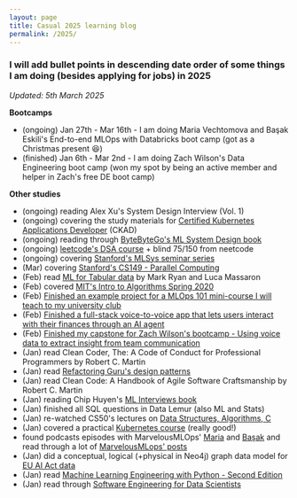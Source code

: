 ```yaml
---
layout: page
title: Casual 2025 learning blog
permalink: /2025/
---
```


### I will add bullet points in descending date order of some things I am doing (besides applying for jobs) in 2025

*Updated: 5th March 2025*

**Bootcamps**

* (ongoing) Jan 27th - Mar 16th - I am doing Maria Vechtomova and Başak Eskili's End-to-end MLOps with Databricks boot camp (got as a Christmas present 😆)
* (finished) Jan 6th - Mar 2nd - I am doing Zach Wilson's Data Engineering boot camp (won my spot by being an active member and helper in Zach's free DE boot camp)

**Other studies**

* (ongoing) reading Alex Xu's System Design Interview (Vol. 1)
* (ongoing) covering the study materials for [Certified Kubernetes Applications Developer](https://www.udemy.com/course/certified-kubernetes-application-developer/) (CKAD)
* (ongoing) reading through [ByteByteGo's ML System Design book](https://bytebytego.com/)
* (ongoing) [leetcode's DSA course](https://leetcode.com/explore/interview/card/leetcodes-interview-crash-course-data-structures-and-algorithms/) + blind 75/150 from neetcode
* (ongoing) covering [Stanford's MLSys seminar series](https://www.youtube.com/playlist?list=PLSrTvUm384I9PV10koj_cqit9OfbJXEkq)
* (Mar) covering [Stanford's CS149 - Parallel Computing](https://www.youtube.com/playlist?list=PLoROMvodv4rMp7MTFr4hQsDEcX7Bx6Odp)
* (Feb) read [ML for Tabular data](https://www.manning.com/books/machine-learning-for-tabular-data) by Mark Ryan and Luca Massaron
* (Feb) covered [MIT's Intro to Algorithms Spring 2020](https://www.youtube.com/playlist?list=PLUl4u3cNGP63EdVPNLG3ToM6LaEUuStEY)
* (Feb) [Finished an example project for a MLOps 101 mini-course I will teach to my university club](https://github.com/divakaivan/mlops-101)
* (Feb) [Finished a full-stack voice-to-voice app that lets users interact with their finances through an AI agent](https://github.com/divakaivan/voice2voice-banking-assistant)
* (Feb) [Finished my capstone for Zach Wilson's bootcamp - Using voice data to extract insight from team communication](https://github.com/divakaivan/lolesports-voice-analytics)
* (Jan) read Clean Coder, The: A Code of Conduct for Professional Programmers by Robert C. Martin
* (Jan) read [Refactoring Guru's design patterns](https://refactoring.guru/)
* (Jan) read Clean Code: A Handbook of Agile Software Craftsmanship by Robert C. Martin
* (Jan) reading Chip Huyen's [ML Interviews book](https://huyenchip.com/ml-interviews-book/)
* (Jan) finished all SQL questions in Data Lemur (also ML and Stats)
* (Jan) re-watched CS50's lectures on [Data Structures, Algorithms, C](https://cs50.harvard.edu/x/2025/)
* (Jan) covered a practical [Kubernetes course](https://www.youtube.com/watch?v=d6WC5n9G_sM&pp=ygUZa3ViZXJuZXRlcyBpbnRybyBic3RzY2h1aw%3D%3D) (really good!)
* found podcasts episodes with MarvelousMLOps' [Maria](https://youtu.be/Nnq_2uHBUSo) and [Başak](https://youtu.be/2v8Sops3n1A) and read through a lot of [MarvelousMLops' posts](https://marvelousmlops.substack.com/) 
* (Jan) did a conceptual, logical (+physical in Neo4j) graph data model for [EU AI Act data](https://www.linkedin.com/posts/activity-7282017446650159104-gYlO?utm_source=share&utm_medium=member_desktop)
* (Jan) read [Machine Learning Engineering with Python - Second Edition](https://learning.oreilly.com/library/view/machine-learning-engineering/9781837631964/)
* (Jan) read through [Software Engineering for Data Scientists](https://learning.oreilly.com/library/view/software-engineering-for/9781098136192/)
